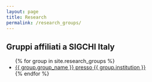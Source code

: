 ```yaml
---
layout: page
title: Research
permalink: /research_groups/
---
```


## Gruppi affiliati a SIGCHI Italy

<ul>
{% for group in site.research_groups %}
  <li><a href="{{site.baseurl}}{{ group.url }}">{{ group.group_name }} presso {{ group.institution }}</a></li>
{% endfor %}
</ul>
